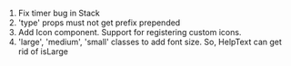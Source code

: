 1. Fix timer bug in Stack
2. 'type' props must not get prefix prepended
3. Add Icon component. Support for registering custom icons.
4. 'large', 'medium', 'small' classes to add font size. So, HelpText can get rid of isLarge
